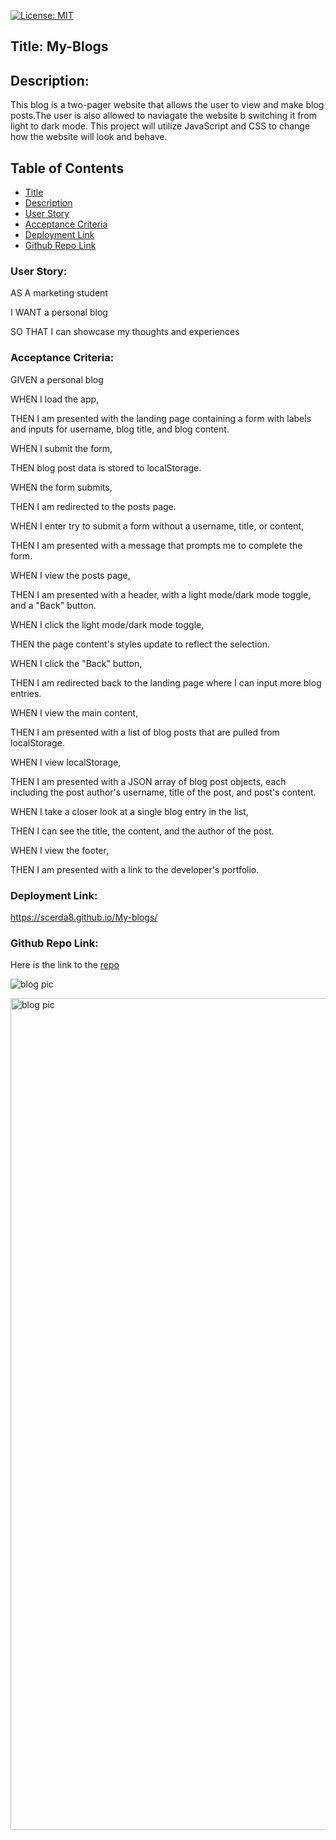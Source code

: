 [![License: MIT](https://img.shields.io/badge/License-MIT-yellow.svg)](https://opensource.org/licenses/MIT)

## Title: My-Blogs

## Description:
This blog is a two-pager website that allows the user to view and make blog posts.The user is also allowed to naviagate the website b switching it from light to dark mode. This project will utilize JavaScript and CSS to change how the website will look and behave.

## Table of Contents
- [Title](#title)
- [Description](#description)
- [User Story](#user-story)
- [Acceptance Criteria](#acceptance-criteria)
- [Deployment Link](#deployment-link)
- [Github Repo Link](#github-repo-link)


### User Story:
AS A marketing student

I WANT a personal blog

SO THAT I can showcase my thoughts and experiences

### Acceptance Criteria:
GIVEN a personal blog

WHEN I load the app,

THEN I am presented with the landing page containing a form with labels and inputs for username, blog title, and blog content.

WHEN I submit the form,

THEN blog post data is stored to localStorage.

WHEN the form submits,

THEN I am redirected to the posts page.

WHEN I enter try to submit a form without a username, title, or content,

THEN I am presented with a message that prompts me to complete the form.

WHEN I view the posts page,

THEN I am presented with a header, with a light mode/dark mode toggle, and a "Back" button.

WHEN I click the light mode/dark mode toggle,

THEN the page content's styles update to reflect the selection.

WHEN I click the "Back" button,

THEN I am redirected back to the landing page where I can input more blog entries.

WHEN I view the main content,

THEN I am presented with a list of blog posts that are pulled from localStorage.

WHEN I view localStorage,

THEN I am presented with a JSON array of blog post objects, each including the post author's username, title of the post, and post's content.

WHEN I take a closer look at a single blog entry in the list,

THEN I can see the title, the content, and the author of the post.

WHEN I view the footer,

THEN I am presented with a link to the developer's portfolio.

### Deployment Link:

https://scerda8.github.io/My-blogs/

### Github Repo Link:
Here is the link to the [repo](https://github.com/scerda8/My-blog.git)



![blog pic](https://github.com/scerda8/My-blogs/assets/159675591/10d83f5f-a69c-48c3-9a66-bcf227e77295)


<img width="1331" alt="blog pic " src="https://github.com/scerda8/My-blogs/assets/159675591/6eaaa547-4fbe-4a17-9453-57551f2d1b89">
